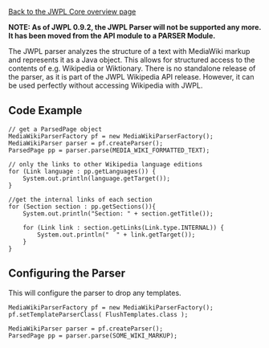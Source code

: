 [Back to the JWPL Core overview page](JWPL_Core.md)

**NOTE: As of JWPL 0.9.2, the JWPL Parser will not be supported any more. It has been moved from the API module to a PARSER Module.**

The JWPL parser analyzes the structure of a text with MediaWiki markup and represents it as a Java object. This allows for structured access to the contents of e.g. Wikipedia or Wiktionary. There is no standalone release of the parser, as it is part of the JWPL Wikipedia API release. However, it can be used perfectly without accessing Wikipedia with JWPL.

## Code Example ##

```
// get a ParsedPage object
MediaWikiParserFactory pf = new MediaWikiParserFactory();
MediaWikiParser parser = pf.createParser();
ParsedPage pp = parser.parse(MEDIA_WIKI_FORMATTED_TEXT);
		
// only the links to other Wikipedia language editions
for (Link language : pp.getLanguages()) {
    System.out.println(language.getTarget());
}
    
//get the internal links of each section
for (Section section : pp.getSections()){
    System.out.println("Section: " + section.getTitle());

    for (Link link : section.getLinks(Link.type.INTERNAL)) {
        System.out.println("  " + link.getTarget());
    }
}
```

## Configuring the Parser ##

This will configure the parser to drop any templates.

```
MediaWikiParserFactory pf = new MediaWikiParserFactory();
pf.setTemplateParserClass( FlushTemplates.class );

MediaWikiParser parser = pf.createParser();
ParsedPage pp = parser.parse(SOME_WIKI_MARKUP);
```